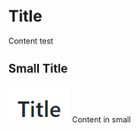 # Title  

Content test

## Small Title  
![](https://github.com/ophwsjtu18/ohw19f/blob/master/student/swa/aaa.png)
Content in small

